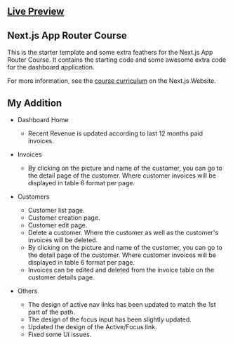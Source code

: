 ## [Live Preview](https://nextjs-dashboard-rislammb.vercel.app/)

## Next.js App Router Course

This is the starter template and some extra feathers for the Next.js App Router Course. It contains the starting code and some awesome extra code for the dashboard application.

For more information, see the [course curriculum](https://nextjs.org/learn) on the Next.js Website.

## My Addition

- Dashboard Home

  - Recent Revenue is updated according to last 12 months paid invoices.

- Invoices

  - By clicking on the picture and name of the customer, you can go to the detail page of the customer. Where customer invoices will be displayed in table 6 format per page.

- Customers

  - Customer list page.
  - Customer creation page.
  - Customer edit page.
  - Delete a customer. Where the customer as well as the customer's invoices will be deleted.
  - By clicking on the picture and name of the customer, you can go to the detail page of the customer. Where customer invoices will be displayed in table 6 format per page.
  - Invoices can be edited and deleted from the invoice table on the customer details page.

- Others

  - The design of active nav links has been updated to match the 1st part of the path.
  - The design of the focus input has been slightly updated.
  - Updated the design of the Active/Focus link.
  - Fixed some UI issues.
